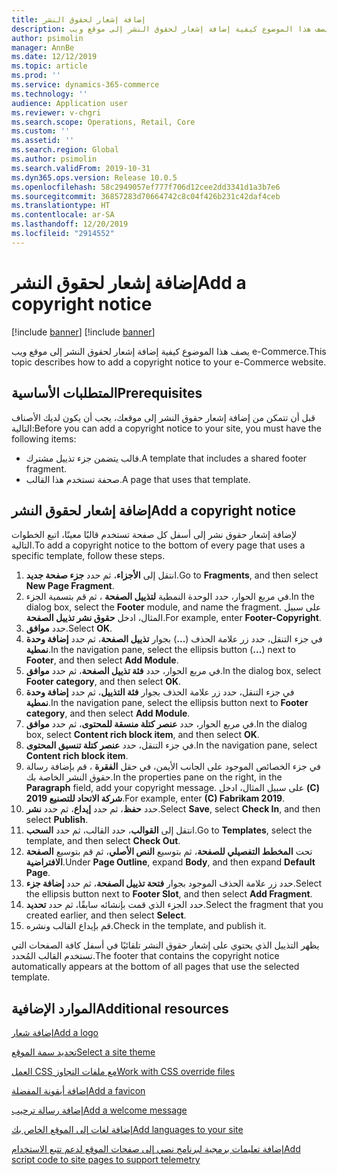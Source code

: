 ```yaml
---
title: إضافة إشعار لحقوق النشر
description: يصف هذا الموضوع كيفية إضافة إشعار لحقوق النشر إلى موقع ويب e-Commerce.
author: psimolin
manager: AnnBe
ms.date: 12/12/2019
ms.topic: article
ms.prod: ''
ms.service: dynamics-365-commerce
ms.technology: ''
audience: Application user
ms.reviewer: v-chgri
ms.search.scope: Operations, Retail, Core
ms.custom: ''
ms.assetid: ''
ms.search.region: Global
ms.author: psimolin
ms.search.validFrom: 2019-10-31
ms.dyn365.ops.version: Release 10.0.5
ms.openlocfilehash: 58c2949057ef777f706d12cee2dd3341d1a3b7e6
ms.sourcegitcommit: 36857283d70664742c8c04f426b231c42daf4ceb
ms.translationtype: HT
ms.contentlocale: ar-SA
ms.lasthandoff: 12/20/2019
ms.locfileid: "2914552"
---
```

# <a name="add-a-copyright-notice"></a><span data-ttu-id="ce724-103">إضافة إشعار لحقوق النشر</span><span class="sxs-lookup"><span data-stu-id="ce724-103">Add a copyright notice</span></span>

[!include [banner](includes/preview-banner.md)]
[!include [banner](includes/banner.md)]

<span data-ttu-id="ce724-104">يصف هذا الموضوع كيفية إضافة إشعار لحقوق النشر إلى موقع ويب e-Commerce.</span><span class="sxs-lookup"><span data-stu-id="ce724-104">This topic describes how to add a copyright notice to your e-Commerce website.</span></span>

## <a name="prerequisites"></a><span data-ttu-id="ce724-105">المتطلبات الأساسية</span><span class="sxs-lookup"><span data-stu-id="ce724-105">Prerequisites</span></span>

<span data-ttu-id="ce724-106">قبل أن تتمكن من إضافة إشعار حقوق النشر إلى موقعك، يجب أن يكون لديك الأصناف التالية:</span><span class="sxs-lookup"><span data-stu-id="ce724-106">Before you can add a copyright notice to your site, you must have the following items:</span></span>

- <span data-ttu-id="ce724-107">قالب يتضمن جزء تذييل مشترك.</span><span class="sxs-lookup"><span data-stu-id="ce724-107">A template that includes a shared footer fragment.</span></span>
- <span data-ttu-id="ce724-108">صحفة تستخدم هذا القالب.</span><span class="sxs-lookup"><span data-stu-id="ce724-108">A page that uses that template.</span></span>

## <a name="add-a-copyright-notice"></a><span data-ttu-id="ce724-109">إضافة إشعار لحقوق النشر</span><span class="sxs-lookup"><span data-stu-id="ce724-109">Add a copyright notice</span></span>

<span data-ttu-id="ce724-110">لإضافة إشعار حقوق نشر إلى أسفل كل صفحة تستخدم قالبًا معينًا، اتبع الخطوات التالية.</span><span class="sxs-lookup"><span data-stu-id="ce724-110">To add a copyright notice to the bottom of every page that uses a specific template, follow these steps.</span></span>

1. <span data-ttu-id="ce724-111">انتقل إلى **الأجزاء**، ثم حدد **جزء صفحة جديد**.</span><span class="sxs-lookup"><span data-stu-id="ce724-111">Go to **Fragments**, and then select **New Page Fragment**.</span></span>
1. <span data-ttu-id="ce724-112">في مربع الحوار، حدد الوحدة النمطية **لتذييل الصفحة** ، ثم قم بتسمية الجزء.</span><span class="sxs-lookup"><span data-stu-id="ce724-112">In the dialog box, select the **Footer** module, and name the fragment.</span></span> <span data-ttu-id="ce724-113">على سبيل المثال، ادخل **حقوق نشر تذييل الصفحة**.</span><span class="sxs-lookup"><span data-stu-id="ce724-113">For example, enter **Footer-Copyright**.</span></span>
1. <span data-ttu-id="ce724-114">حدد **موافق**.</span><span class="sxs-lookup"><span data-stu-id="ce724-114">Select **OK**.</span></span>
1. <span data-ttu-id="ce724-115">في جزء التنقل، حدد زر علامة الحذف (**...**) بجوار **تذييل الصفحة**، ثم حدد **إضافة وحدة نمطية**.</span><span class="sxs-lookup"><span data-stu-id="ce724-115">In the navigation pane, select the ellipsis button (**...**) next to **Footer**, and then select **Add Module**.</span></span>
1. <span data-ttu-id="ce724-116">في مربع الحوار، حدد **فئة تذييل الصفحة**، ثم حدد **موافق**.</span><span class="sxs-lookup"><span data-stu-id="ce724-116">In the dialog box, select **Footer category**, and then select **OK**.</span></span>
1. <span data-ttu-id="ce724-117">في جزء التنقل، حدد زر علامة الحذف بجوار **فئة التذييل**، ثم حدد **إضافة وحدة نمطية**.</span><span class="sxs-lookup"><span data-stu-id="ce724-117">In the navigation pane, select the ellipsis button next to **Footer category**, and then select **Add Module**.</span></span>
1. <span data-ttu-id="ce724-118">في مربع الحوار، حدد **عنصر كتلة منسقة للمحتوى**، ثم حدد **موافق**.</span><span class="sxs-lookup"><span data-stu-id="ce724-118">In the dialog box, select **Content rich block item**, and then select **OK**.</span></span>
1. <span data-ttu-id="ce724-119">في جزء التنقل، حدد **عنصر كتلة تنسيق المحتوى**.</span><span class="sxs-lookup"><span data-stu-id="ce724-119">In the navigation pane, select **Content rich block item**.</span></span>
1. <span data-ttu-id="ce724-120">في جزء الخصائص الموجود على الجانب الأيمن، في حقل **الفقرة** ، قم بإضافة رسالة حقوق النشر الخاصة بك.</span><span class="sxs-lookup"><span data-stu-id="ce724-120">In the properties pane on the right, in the **Paragraph** field, add your copyright message.</span></span> <span data-ttu-id="ce724-121">على سبيل المثال، ادخل **(C) شركة الاتحاد للتصنيع 2019**.</span><span class="sxs-lookup"><span data-stu-id="ce724-121">For example, enter **(C) Fabrikam 2019**.</span></span>
1. <span data-ttu-id="ce724-122">حدد **حفظ**، ثم حدد **إيداع**، ثم حدد **نشر**.</span><span class="sxs-lookup"><span data-stu-id="ce724-122">Select **Save**, select **Check In**, and then select **Publish**.</span></span>
1. <span data-ttu-id="ce724-123">انتقل إلى **القوالب**، حدد القالب، ثم حدد **السحب**.</span><span class="sxs-lookup"><span data-stu-id="ce724-123">Go to **Templates**, select the template, and then select **Check Out**.</span></span>
1. <span data-ttu-id="ce724-124">تحت **المخطط التفصيلي للصفحة**، ثم بتوسيع **النص الأصلي**، ثم قم بتوسيع **الصفحة الافتراضية**.</span><span class="sxs-lookup"><span data-stu-id="ce724-124">Under **Page Outline**, expand **Body**, and then expand **Default Page**.</span></span>
1. <span data-ttu-id="ce724-125">حدد زر علامة الحذف الموجود بجوار **فتحة تذييل الصفحة**، ثم حدد **إضافة جزء**.</span><span class="sxs-lookup"><span data-stu-id="ce724-125">Select the ellipsis button next to **Footer Slot**, and then select **Add Fragment**.</span></span>
1. <span data-ttu-id="ce724-126">حدد الجزء الذي قمت بإنشائه سابقًا، ثم حدد **تحديد**.</span><span class="sxs-lookup"><span data-stu-id="ce724-126">Select the fragment that you created earlier, and then select **Select**.</span></span>
1. <span data-ttu-id="ce724-127">قم بإيداع القالب ونشره.</span><span class="sxs-lookup"><span data-stu-id="ce724-127">Check in the template, and publish it.</span></span>

<span data-ttu-id="ce724-128">يظهر التذييل الذي يحتوي على إشعار حقوق النشر تلقائيًا في أسفل كافة الصفحات التي تستخدم القالب المُحدد.</span><span class="sxs-lookup"><span data-stu-id="ce724-128">The footer that contains the copyright notice automatically appears at the bottom of all pages that use the selected template.</span></span>

## <a name="additional-resources"></a><span data-ttu-id="ce724-129">الموارد الإضافية</span><span class="sxs-lookup"><span data-stu-id="ce724-129">Additional resources</span></span>

[<span data-ttu-id="ce724-130">إضافة شعار</span><span class="sxs-lookup"><span data-stu-id="ce724-130">Add a logo</span></span>](add-logo.md)

[<span data-ttu-id="ce724-131">تحديد سمة الموقع</span><span class="sxs-lookup"><span data-stu-id="ce724-131">Select a site theme</span></span>](select-site-theme.md)

[<span data-ttu-id="ce724-132">العمل CSS مع ملفات التجاوز</span><span class="sxs-lookup"><span data-stu-id="ce724-132">Work with CSS override files</span></span>](css-override-files.md)

[<span data-ttu-id="ce724-133">إضافة أيقونة المفضلة</span><span class="sxs-lookup"><span data-stu-id="ce724-133">Add a favicon</span></span>](add-favicon.md)

[<span data-ttu-id="ce724-134">إضافة رسالة ترحيب</span><span class="sxs-lookup"><span data-stu-id="ce724-134">Add a welcome message</span></span>](add-welcome-message.md)

[<span data-ttu-id="ce724-135">إضافة لغات إلى الموقع الخاص بك</span><span class="sxs-lookup"><span data-stu-id="ce724-135">Add languages to your site</span></span>](add-languages-to-site.md)

[<span data-ttu-id="ce724-136">إضافة تعليمات برمجية لبرنامج نصي إلى صفحات الموقع لدعم تتبع الاستخدام</span><span class="sxs-lookup"><span data-stu-id="ce724-136">Add script code to site pages to support telemetry</span></span>](add-telemetry.md)

